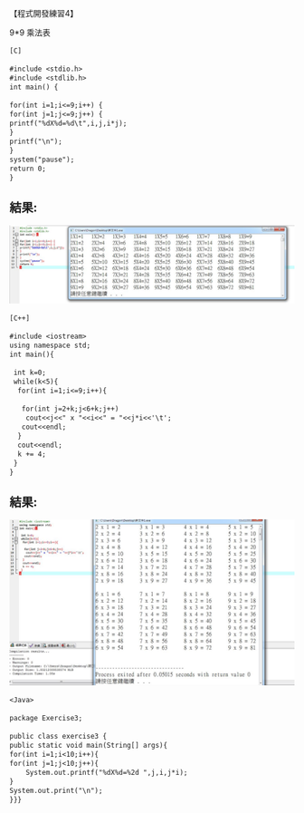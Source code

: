 【程式開發練習4】

9*9 乘法表
```
[C]

#include <stdio.h> 
#include <stdlib.h> 
int main() {

for(int i=1;i<=9;i++) { 
for(int j=1;j<=9;j++) { 
printf("%dX%d=%d\t",i,j,i*j); 
} 
printf("\n"); 
} 
system("pause"); 
return 0; 
}
```
## 結果:

![結果](/PIC-2/C-99乘法表.JPG "結果")

```
[C++]

#include <iostream>
using namespace std;
int main(){

 int k=0;
 while(k<5){
  for(int i=1;i<=9;i++){
   
   for(int j=2+k;j<6+k;j++)
    cout<<j<<" x "<<i<<" = "<<j*i<<'\t';
   cout<<endl;
  }
  cout<<endl;
  k += 4;
 }
}
```
## 結果:

![結果](/PIC-2/C++99乘法表.JPG "結果")

```
<Java>

package Exercise3;

public class exercise3 {
public static void main(String[] args){
for(int i=1;i<10;i++){
for(int j=1;j<10;j++){
	System.out.printf("%dX%d=%2d ",j,i,j*i);
}
System.out.print("\n");
}}}
```

 
